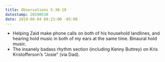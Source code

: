 ```yaml
---
title: Observations 5-30-19
datestamp: 20190530
date: 2019-06-04 09:23:00 -05:00
---
```


- Helping Zaid make phone calls on both of his household landlines, and hearing hold music in both of my ears at the same time. Binaural hold music.
- The insanely badass rhythm section (including Kenny Buttrey) on Kris Kristofferson’s “Josie” (via Dad).
